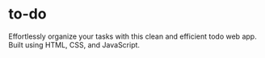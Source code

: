 # to-do
Effortlessly organize your tasks with this clean and efficient todo web app. Built using HTML, CSS, and JavaScript.
